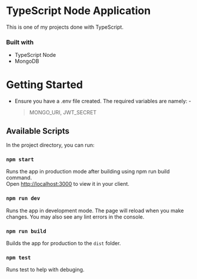 # TypeScript Node Application

This is one of my projects done with TypeScript.

### Built with

- TypeScript Node
- MongoDB

# Getting Started

- Ensure you have a .env file created. The required variables are namely: -
    > MONGO_URI,
    > JWT_SECRET

## Available Scripts

In the project directory, you can run:

### `npm start`

Runs the app in production mode after building using npm run build command.\
Open [http://localhost:3000](http://localhost:3000) to view it in your client.


### `npm run dev`

Runs the app in development mode.
The page will reload when you make changes.
You may also see any lint errors in the console.

### `npm run build`

Builds the app for production to the `dist` folder.

### `npm test`

Runs test to help with debuging.
